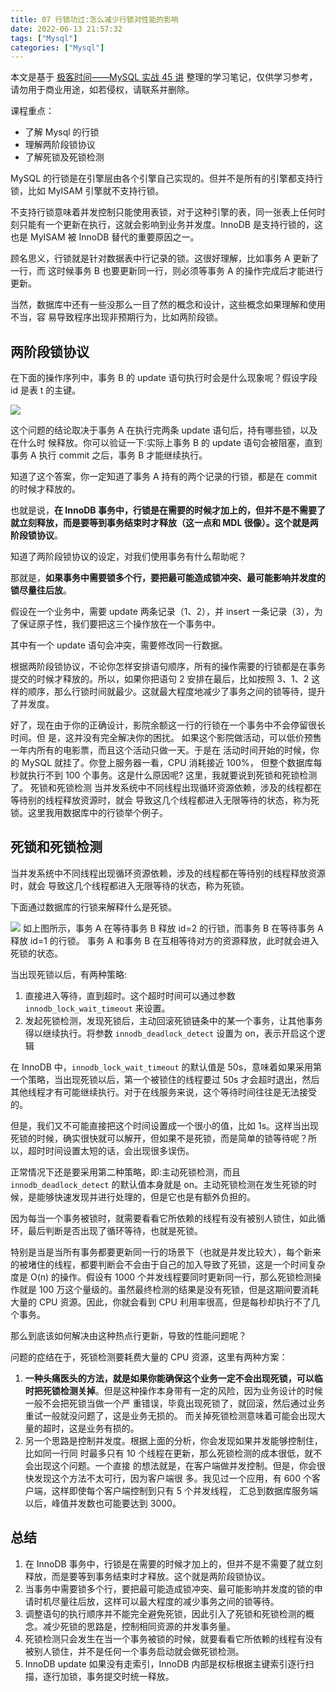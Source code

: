 ```yaml
---
title: 07 行锁功过:怎么减少行锁对性能的影响
date: 2022-06-13 21:57:32
tags: ["Mysql"]
categories: ["Mysql"]
---
```


本文是基于 [极客时间——MySQL 实战 45 讲](https://time.geekbang.org/column/intro/100020801) 整理的学习笔记，仅供学习参考，请勿用于商业用途，如若侵权，请联系并删除。

课程重点：
* 了解 Mysql 的行锁
* 理解两阶段锁协议
* 了解死锁及死锁检测

<!-- more -->

MySQL 的行锁是在引擎层由各个引擎自己实现的。但并不是所有的引擎都支持行锁，比如 MyISAM 引擎就不支持行锁。

不支持行锁意味着并发控制只能使用表锁，对于这种引擎的表，同一张表上任何时刻只能有一个更新在执行，这就会影响到业务并发度。InnoDB 是支持行锁的，这也是 MyISAM 被 InnoDB 替代的重要原因之一。

顾名思义，行锁就是针对数据表中行记录的锁。这很好理解，比如事务 A 更新了一行，而 这时候事务 B 也要更新同一行，则必须等事务 A 的操作完成后才能进行更新。

当然，数据库中还有一些没那么一目了然的概念和设计，这些概念如果理解和使用不当，容
易导致程序出现非预期行为，比如两阶段锁。

## 两阶段锁协议
在下面的操作序列中，事务 B 的 update 语句执行时会是什么现象呢？假设字段 id 是表 t 的主键。

![](https://cdn.jsdelivr.net/gh/0xAiKang/CDN/blog/images/20220613215803.png)

这个问题的结论取决于事务 A 在执行完两条 update 语句后，持有哪些锁，以及在什么时 候释放。你可以验证一下:实际上事务 B 的 update 语句会被阻塞，直到事务 A 执行 commit 之后，事务 B 才能继续执行。

知道了这个答案，你一定知道了事务 A 持有的两个记录的行锁，都是在 commit 的时候才释放的。

也就是说，**在 InnoDB 事务中，行锁是在需要的时候才加上的，但并不是不需要了就立刻释放，而是要等到事务结束时才释放（这一点和 MDL 很像）。这个就是两阶段锁协议**。

知道了两阶段锁协议的设定，对我们使用事务有什么帮助呢？

那就是，**如果事务中需要锁多个行，要把最可能造成锁冲突、最可能影响并发度的锁尽量往后放**。

假设在一个业务中，需要 update 两条记录（1、2），并 insert 一条记录（3），为了保证原子性，我们要把这三个操作放在一个事务中。

其中有一个 update 语句会冲突，需要修改同一行数据。

根据两阶段锁协议，不论你怎样安排语句顺序，所有的操作需要的行锁都是在事务提交的时候才释放的。所以，如果你把语句 2 安排在最后，比如按照 3、1、2 这样的顺序，那么行锁时间就最少。这就最大程度地减少了事务之间的锁等待，提升了并发度。
  
好了，现在由于你的正确设计，影院余额这一行的行锁在一个事务中不会停留很长时间。但
是，这并没有完全解决你的困扰。
如果这个影院做活动，可以低价预售一年内所有的电影票，而且这个活动只做一天。于是在 活动时间开始的时候，你的 MySQL 就挂了。你登上服务器一看，CPU 消耗接近 100%， 但整个数据库每秒就执行不到 100 个事务。这是什么原因呢?
这里，我就要说到死锁和死锁检测了。
死锁和死锁检测
当并发系统中不同线程出现循环资源依赖，涉及的线程都在等待别的线程释放资源时，就会
导致这几个线程都进入无限等待的状态，称为死锁。这里我用数据库中的行锁举个例子。

## 死锁和死锁检测
当并发系统中不同线程出现循环资源依赖，涉及的线程都在等待别的线程释放资源时，就会
导致这几个线程都进入无限等待的状态，称为死锁。

下面通过数据库的行锁来解释什么是死锁。

![](https://cdn.jsdelivr.net/gh/0xAiKang/CDN/blog/images/20220613215825.png)
如上图所示，事务 A 在等待事务 B 释放 id=2 的行锁，而事务 B 在等待事务 A 释放 id=1 的行锁。 事务 A 和事务 B 在互相等待对方的资源释放，此时就会进入死锁的状态。

当出现死锁以后，有两种策略:
1. 直接进入等待，直到超时。这个超时时间可以通过参数 `innodb_lock_wait_timeout` 来设置。
2. 发起死锁检测，发现死锁后，主动回滚死锁链条中的某一个事务，让其他事务得以继续执行。将参数 `innodb_deadlock_detect` 设置为 on，表示开启这个逻辑

在 InnoDB 中，`innodb_lock_wait_timeout` 的默认值是 50s，意味着如果采用第一个策略，当出现死锁以后，第一个被锁住的线程要过 50s 才会超时退出，然后其他线程才有可能继续执行。对于在线服务来说，这个等待时间往往是无法接受的。

但是，我们又不可能直接把这个时间设置成一个很小的值，比如 1s。这样当出现死锁的时候，确实很快就可以解开，但如果不是死锁，而是简单的锁等待呢？所以，超时时间设置太短的话，会出现很多误伤。

正常情况下还是要采用第二种策略，即:主动死锁检测，而且 `innodb_deadlock_detect` 的默认值本身就是 on。主动死锁检测在发生死锁的时候，是能够快速发现并进行处理的，但是它也是有额外负担的。

因为每当一个事务被锁时，就需要看看它所依赖的线程有没有被别人锁住，如此循环，最后判断是否出现了循环等待，也就是死锁。

特别是当是当所有事务都要更新同一行的场景下（也就是并发比较大），每个新来的被堵住的线程，都要判断会不会由于自己的加入导致了死锁，这是一个时间复杂 度是 O(n) 的操作。假设有 1000 个并发线程要同时更新同一行，那么死锁检测操作就是 100 万这个量级的。虽然最终检测的结果是没有死锁，但是这期间要消耗大量的 CPU 资源。因此，你就会看到 CPU 利用率很高，但是每秒却执行不了几个事务。

那么到底该如何解决由这种热点行更新，导致的性能问题呢？

问题的症结在于，死锁检测要耗费大量的 CPU 资源，这里有两种方案：
1. **一种头痛医头的方法，就是如果你能确保这个业务一定不会出现死锁，可以临时把死锁检测关掉**。但是这种操作本身带有一定的风险，因为业务设计的时候一般不会把死锁当做一个严 重错误，毕竟出现死锁了，就回滚，然后通过业务重试一般就没问题了，这是业务无损的。 而关掉死锁检测意味着可能会出现大量的超时，这是业务有损的。
2. 另一个思路是控制并发度。根据上面的分析，你会发现如果并发能够控制住，比如同一行同 时最多只有 10 个线程在更新，那么死锁检测的成本很低，就不会出现这个问题。一个直接 的想法就是，在客户端做并发控制。但是，你会很快发现这个方法不太可行，因为客户端很 多。我见过一个应用，有 600 个客户端，这样即使每个客户端控制到只有 5 个并发线程， 汇总到数据库服务端以后，峰值并发数也可能要达到 3000。

## 总结
1. 在 InnoDB 事务中，行锁是在需要的时候才加上的，但并不是不需要了就立刻释放，而是要等到事务结束时才释放。这个就是两阶段锁协议。
2. 当事务中需要锁多个行，要把最可能造成锁冲突、最可能影响并发度的锁的申请时机尽量往后放，这样可以最大程度的减少事务之间的锁等待。
3. 调整语句的执行顺序并不能完全避免死锁，因此引入了死锁和死锁检测的概念。减少死锁的思路是，控制相同资源的并发事务量。
4. 死锁检测只会发生在当一个事务被锁的时候，就要看看它所依赖的线程有没有被别人锁住，并不是任何一个事务启动就会做死锁检测。
5. InnoDB update 如果没有走索引，InnoDB 内部是权标根据主键索引逐行扫描，逐行加锁，事务提交时统一释放。